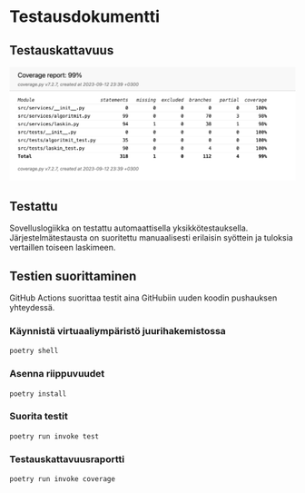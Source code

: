 # Testausdokumentti

## Testauskattavuus
![testausdokumentti](https://github.com/eerolasi/tiralabra/blob/main/dokumentaatio/testauskattavuus.png)


## Testattu
Sovelluslogiikka on testattu automaattisella yksikkötestauksella. Järjestelmätestausta on suoritettu manuaalisesti erilaisin syöttein ja tuloksia vertaillen toiseen laskimeen.

## Testien suorittaminen
GitHub Actions suorittaa testit aina GitHubiin uuden koodin pushauksen yhteydessä.


### Käynnistä virtuaaliympäristö juurihakemistossa
```
poetry shell
```

### Asenna riippuvuudet
```
poetry install 
```

### Suorita testit
```
poetry run invoke test
```

### Testauskattavuusraportti

```
poetry run invoke coverage
```

